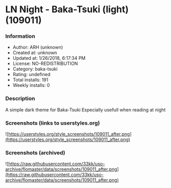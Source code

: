 # LN Night - Baka-Tsuki (light) (109011)

### Information
- Author: ARH (unknown)
- Created at: unknown
- Updated at: 1/26/2018, 6:17:34 PM
- License: NO-REDISTRIBUTION
- Category: baka-tsuki
- Rating: undefined
- Total installs: 191
- Weekly installs: 0


### Description
A simple dark theme for Baka-Tsuki
Especially usefull when reading at night


### Screenshots (links to userstyles.org)
![https://userstyles.org/style_screenshots/109011_after.png](https://userstyles.org/style_screenshots/109011_after.png)


### Screenshots (archived)
![https://raw.githubusercontent.com/33kk/uso-archive/flomaster/data/screenshots/109011_after.png](https://raw.githubusercontent.com/33kk/uso-archive/flomaster/data/screenshots/109011_after.png)
